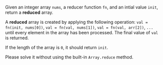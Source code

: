 Given an integer array `nums`, a reducer function `fn`, and an intial value `init`, return a **reduced** array.

A **reduced** array is created by applying the following operation: `val = fn(init, nums[0])`, `val = fn(val, nums[1])`, `val = fn(val, arr[2])`, `...` until every element in the array has been processed. The final value of `val` is returned.

If the length of the array is `0`, it should return `init`.

Please solve it without using the built-in `Array.reduce` method.